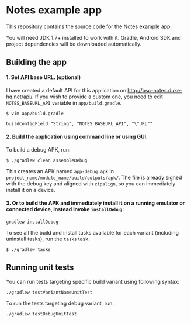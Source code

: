 # Notes example app

This repository contains the source code for the Notes example app.

You will need JDK 1.7+ installed to work with it.
Gradle, Android SDK and project dependencies will be downloaded automatically.

## Building the app

#### 1. Set API base URL. (optional)

I have created a default API for this application on http://bsc-notes.duke-hq.net/api/. If you wish to provide a custom one, you need to edit `NOTES_BASEURL_API` variable in `app/build.gradle`.

```
$ vim app/build.gradle
```
```
buildConfigField "String", "NOTES_BASEURL_API", "\"URL""
```

#### 2. Build the application using command line or using GUI.

To build a debug APK, run:

```
$ ./gradlew clean assembleDebug
```
  
This creates an APK named `app-debug.apk` in `project_name/module_name/build/outputs/apk/`. The file is already signed with the debug key and aligned with `zipalign`, so you can immediately install it on a device.

#### 3. Or to build the APK and immediately install it on a running emulator or connected device, instead invoke `installDebug`:

```
gradlew installDebug
```

To see all the build and install tasks available for each variant (including uninstall tasks), run the `tasks` task.

```
$ ./gradlew tasks
```

## Running unit tests

You can run tests targeting specific build variant using following syntax:

```
./gradlew testVariantNameUnitTest
```

To run the tests targeting debug variant, run:

```
./gradlew testDebugUnitTest
```
